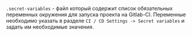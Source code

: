 `.secret-variables` - файл который содержит список обязательных переменных окружения для запуска проекта на Gitlab-CI.
Переменные необходимо указать в разделе `CI / CD Settings -> Secret variables` и задать им необходимые значения.
